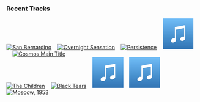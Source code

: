 ### Recent Tracks
[<img src='https://lastfm.freetls.fastly.net/i/u/300x300/ebac7041787b49eb2c28a628b95fb74b.png' width='16%' height='16%' alt='San Bernardino'>](https://www.last.fm/music/carter%2bburwell/_/san%2bbernardino)&nbsp;&nbsp;&nbsp;&nbsp;[<img src='https://lastfm.freetls.fastly.net/i/u/300x300/ebac7041787b49eb2c28a628b95fb74b.png' width='16%' height='16%' alt='Overnight Sensation'>](https://www.last.fm/music/carter%2bburwell/_/overnight%2bsensation)&nbsp;&nbsp;&nbsp;&nbsp;[<img src='https://lastfm.freetls.fastly.net/i/u/300x300/ebac7041787b49eb2c28a628b95fb74b.png' width='16%' height='16%' alt='Persistence'>](https://www.last.fm/music/carter%2bburwell/_/persistence)&nbsp;&nbsp;&nbsp;&nbsp;[<img src='https://github.com/atfinke/atfinke/blob/master/placeholder.jpeg?raw=true' width='16%' height='16%' alt='The Light in Us All'>](https://www.last.fm/music/jim%2bguthrie/_/the%2blight%2bin%2bus%2ball)&nbsp;&nbsp;&nbsp;&nbsp;[<img src='https://lastfm.freetls.fastly.net/i/u/300x300/10b2d38a36b3426e2f8b0ee116a067bb.png' width='16%' height='16%' alt='Cosmos Main Title'>](https://www.last.fm/music/alan%2bsilvestri/_/cosmos%2bmain%2btitle)&nbsp;&nbsp;&nbsp;&nbsp;<br>[<img src='https://lastfm.freetls.fastly.net/i/u/300x300/d9bbc0f358bd4a7fcaba358b105a3e19.png' width='16%' height='16%' alt='The Children'>](https://www.last.fm/music/ramin%2bdjawadi/_/the%2bchildren)&nbsp;&nbsp;&nbsp;&nbsp;[<img src='https://lastfm.freetls.fastly.net/i/u/300x300/5d71163aaf57a40e40fc9a2a21a77e9f.png' width='16%' height='16%' alt='Black Tears'>](https://www.last.fm/music/tyler%2bbates/_/black%2btears)&nbsp;&nbsp;&nbsp;&nbsp;[<img src='https://github.com/atfinke/atfinke/blob/master/placeholder.jpeg?raw=true' width='16%' height='16%' alt='Vichnaya Pamyat'>](https://www.last.fm/music/homin%2blviv%2bmunicipal%2bchoir/_/vichnaya%2bpamyat)&nbsp;&nbsp;&nbsp;&nbsp;[<img src='https://github.com/atfinke/atfinke/blob/master/placeholder.jpeg?raw=true' width='16%' height='16%' alt='Setting the Trap'>](https://www.last.fm/music/christopher%2bwillis/_/setting%2bthe%2btrap)&nbsp;&nbsp;&nbsp;&nbsp;[<img src='https://lastfm.freetls.fastly.net/i/u/300x300/52374b97edf607babae909f271b0819a.png' width='16%' height='16%' alt='Moscow, 1953'>](https://www.last.fm/music/christopher%2bwillis/_/moscow%252c%2b1953)&nbsp;&nbsp;&nbsp;&nbsp;<br>